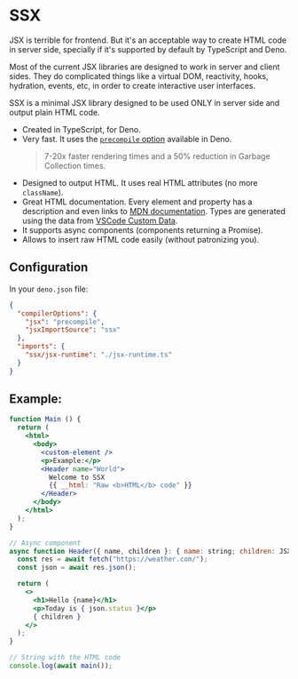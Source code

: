# SSX

JSX is terrible for frontend. But it's an acceptable way to create HTML code in
server side, specially if it's supported by default by TypeScript and Deno.

Most of the current JSX libraries are designed to work in server and client
sides. They do complicated things like a virtual DOM, reactivity, hooks,
hydration, events, etc, in order to create interactive user interfaces.

SSX is a minimal JSX library designed to be used ONLY in server side and output
plain HTML code.

- Created in TypeScript, for Deno.
- Very fast. It uses the
  [`precompile` option](https://deno.com/blog/v1.38#fastest-jsx-transform)
  available in Deno.
  > 7-20x faster rendering times and a 50% reduction in Garbage Collection
  > times.
- Designed to output HTML. It uses real HTML attributes (no more `className`).
- Great HTML documentation. Every element and property has a description and
  even links to [MDN documentation](https://developer.mozilla.org/). Types are
  generated using the data from
  [VSCode Custom Data](https://github.com/microsoft/vscode-custom-data).
- It supports async components (components returning a Promise).
- Allows to insert raw HTML code easily (without patronizing you).

## Configuration

In your `deno.json` file:

```json
{
  "compilerOptions": {
    "jsx": "precompile",
    "jsxImportSource": "ssx"
  },
  "imports": {
    "ssx/jsx-runtime": "./jsx-runtime.ts"
  }
}
```

## Example:

```jsx
function Main () {
  return (
    <html>
      <body>
        <custom-element />
        <p>Example:</p>
        <Header name="World">
          Welcome to SSX
          {{ __html: "Raw <b>HTML</b> code" }}
        </Header>
      </body>
    </html>
  );
}

// Async component
async function Header({ name, children }: { name: string; children: JSX.Children }) {
  const res = await fetch("https://weather.com/");
  const json = await res.json();

  return (
    <>
      <h1>Hello {name}</h1>
      <p>Today is { json.status }</p>
      { children }
    </>
  );
}

// String with the HTML code
console.log(await main());
```
